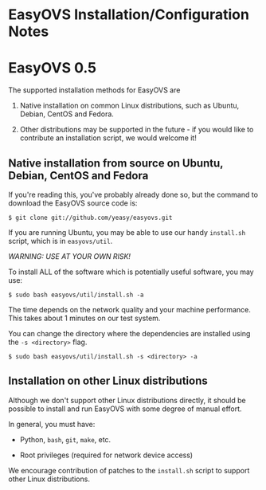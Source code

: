 EasyOVS Installation/Configuration Notes
===

# EasyOVS 0.5

The supported installation methods for EasyOVS are

1. Native installation on common Linux distributions, such as Ubuntu, Debian,
   CentOS and Fedora.

2. Other distributions may be supported in the future - if you would like to
   contribute an installation script, we would welcome it!

## Native installation from source on Ubuntu, Debian, CentOS and Fedora

If you're reading this, you've probably already done so, but the command to
download the EasyOVS source code is:

`$ git clone git://github.com/yeasy/easyovs.git`

If you are running Ubuntu, you may be able to use our handy `install.sh`
script, which is in `easyovs/util`.

*WARNING: USE AT YOUR OWN RISK!*

To install ALL of the software which is potentially useful software, you may
use:

`$ sudo bash easyovs/util/install.sh -a`

The time depends on the network quality and your machine performance. This
takes about 1 minutes on our test system.

You can change the directory where the dependencies are installed using the
`-s <directory>` flag.

`$ sudo bash easyovs/util/install.sh -s <directory> -a`

## Installation on other Linux distributions

Although we don't support other Linux distributions directly, it should be
possible to install and run EasyOVS with some degree of manual effort.

In general, you must have:

* Python, `bash`, `git`, `make`, etc.

* Root privileges (required for network device access)

We encourage contribution of patches to the `install.sh` script to support
other Linux distributions.

